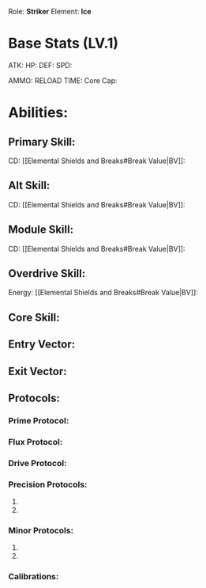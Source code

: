 
Role: **Striker**
Element: **Ice**

# Base Stats (LV.1)

ATK: 
HP: 
DEF: 
SPD: 

AMMO: 
RELOAD TIME:
Core Cap:

# Abilities:

## Primary Skill:

CD:
[[Elemental Shields and Breaks#Break Value|BV]]: 

## Alt Skill:

CD:
[[Elemental Shields and Breaks#Break Value|BV]]: 
## Module Skill: 

CD:
[[Elemental Shields and Breaks#Break Value|BV]]: 
## Overdrive Skill:

Energy: 
[[Elemental Shields and Breaks#Break Value|BV]]: 
## Core Skill:


## Entry Vector:


## Exit Vector:


## Protocols:

### Prime Protocol:


### Flux Protocol:


### Drive Protocol:


### Precision Protocols:
1. 
2. 

### Minor Protocols: 
1. 
2. 

### Calibrations:

